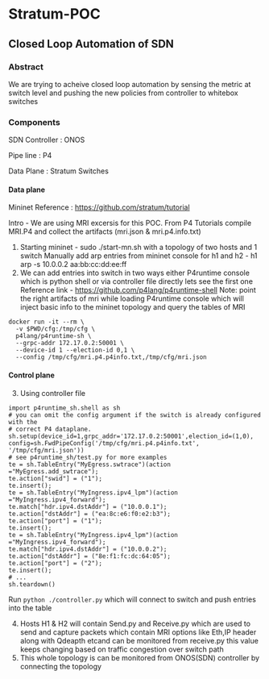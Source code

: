 # Stratum-POC

## Closed Loop Automation of SDN

### Abstract
We are trying to acheive closed loop automation by sensing the metric at switch level and pushing the new policies from controller to whitebox switches

### Components
SDN Controller : ONOS

Pipe line      : P4

Data Plane     : Stratum Switches

#### Data plane

Mininet Reference : https://github.com/stratum/tutorial

Intro - We are using MRI excersis for this POC. From P4 Tutorials compile MRI.P4 and collect the artifacts (mri.json & mri.p4.info.txt) 

1. Starting mininet - sudo ./start-mn.sh with a topology of two hosts and 1 switch
Manually add arp entries from mininet console for h1 and h2 - h1 arp -s 10.0.0.2 aa:bb:cc:dd:ee:ff
2. We can add entries into switch in two ways either P4runtime console which is python shell or via controller file directly lets see the first one
Reference link - https://github.com/p4lang/p4runtime-shell
Note: point the right artifacts of mri while loading P4runtime console which will inject basic info to the mininet topology and query the tables of MRI
```
docker run -it --rm \
  -v $PWD/cfg:/tmp/cfg \
  p4lang/p4runtime-sh \
  --grpc-addr 172.17.0.2:50001 \
  --device-id 1 --election-id 0,1 \
  --config /tmp/cfg/mri.p4.p4info.txt,/tmp/cfg/mri.json
  ```

#### Control plane

3. Using controller file

```
import p4runtime_sh.shell as sh
# you can omit the config argument if the switch is already configured with the
# correct P4 dataplane.
sh.setup(device_id=1,grpc_addr='172.17.0.2:50001',election_id=(1,0), config=sh.FwdPipeConfig('/tmp/cfg/mri.p4.p4info.txt', '/tmp/cfg/mri.json'))
# see p4runtime_sh/test.py for more examples
te = sh.TableEntry("MyEgress.swtrace")(action ="MyEgress.add_swtrace");
te.action["swid"] = ("1");
te.insert();
te = sh.TableEntry("MyIngress.ipv4_lpm")(action ="MyIngress.ipv4_forward");
te.match["hdr.ipv4.dstAddr"] = ("10.0.0.1");
te.action["dstAddr"] = ("ea:8c:e6:f0:e2:b3");
te.action["port"] = ("1");
te.insert();
te = sh.TableEntry("MyIngress.ipv4_lpm")(action ="MyIngress.ipv4_forward");
te.match["hdr.ipv4.dstAddr"] = ("10.0.0.2");
te.action["dstAddr"] = ("8e:f1:fc:dc:64:05");
te.action["port"] = ("2");
te.insert();
# ...
sh.teardown()
```
Run ``python ./controller.py``
which will connect to switch and push entries into the table

4. Hosts H1 & H2 will contain Send.py and Receive.py which are used to send and capture packets which contain MRI options like Eth,IP header along with Qdeapth etcand can be monitored from receive.py this value keeps changing based on traffic congestion over switch path
6. This whole topology is can be monitored from ONOS(SDN) controller  by connecting the topology